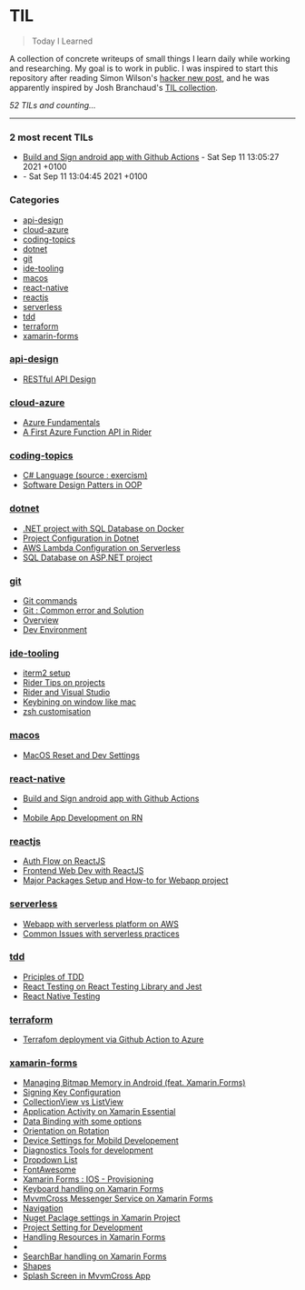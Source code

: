 # TIL
> Today I Learned

A collection of concrete writeups of small things I learn daily while working
and researching. My goal is to work in public. I was inspired to start this
repository after reading Simon Wilson's [hacker new post][1], and he was
apparently inspired by Josh Branchaud's [TIL collection][2].


_52 TILs and counting..._

---

### 2 most recent TILs

- [Build and Sign android app with Github Actions](react-native/android-deploy-gitaction.md) - Sat Sep 11 13:05:27 2021 +0100
- [](react-native/android-signing-deploy.md) - Sat Sep 11 13:04:45 2021 +0100

### Categories

- [api-design](#api-design)
- [cloud-azure](#cloud-azure)
- [coding-topics](#coding-topics)
- [dotnet](#dotnet)
- [git](#git)
- [ide-tooling](#ide-tooling)
- [macos](#macos)
- [react-native](#react-native)
- [reactjs](#reactjs)
- [serverless](#serverless)
- [tdd](#tdd)
- [terraform](#terraform)
- [xamarin-forms](#xamarin-forms)

### [api-design](#api-design)
- [RESTful API Design](api-design/RESTful.md)

### [cloud-azure](#cloud-azure)
- [Azure Fundamentals](cloud-azure/cert-fundamentals.md)
- [A First Azure Function API in Rider](cloud-azure/functions.md)

### [coding-topics](#coding-topics)
- [C# Language (source : exercism)](coding-topics/csharp.md)
- [Software Design Patters in OOP](coding-topics/design-patterns.md)

### [dotnet](#dotnet)
- [.NET project with SQL Database on Docker](dotnet/docker-sqldb.md)
- [Project Configuration in Dotnet](dotnet/project-setup.md)
- [AWS Lambda Configuration on Serverless](dotnet/sls-lambda-exe.md)
- [SQL Database on ASP.NET project](dotnet/sqldb-asp.net.md)

### [git](#git)
- [Git commands](git/commands.md)
- [Git : Common error and Solution](git/issues.md)
- [Overview](git/overview.md)
- [Dev Environment](git/setup.md)

### [ide-tooling](#ide-tooling)
- [iterm2 setup](ide-tooling/iterm2.md)
- [Rider Tips on projects](ide-tooling/rider-tips.md)
- [Rider and Visual Studio](ide-tooling/rider-vs.md)
- [Keybining on window like mac](ide-tooling/win-mac-keymap.md)
- [zsh customisation](ide-tooling/zsh.md)

### [macos](#macos)
- [MacOS Reset and Dev Settings](macos/reset-settings.md)

### [react-native](#react-native)
- [Build and Sign android app with Github Actions](react-native/android-deploy-gitaction.md)
- [](react-native/android-signing-deploy.md)
- [Mobile App Development on RN](react-native/dev-environment-setup.md)

### [reactjs](#reactjs)
- [Auth Flow on ReactJS](reactjs/auth.md)
- [Frontend Web Dev with ReactJS](reactjs/get-started.md)
- [Major Packages Setup and How-to for Webapp project](reactjs/packages.md)

### [serverless](#serverless)
- [Webapp with serverless platform on AWS](serverless/aws-webapp.md)
- [Common Issues with serverless practices](serverless/issues.md)

### [tdd](#tdd)
- [Priciples of TDD](tdd/priciples.md)
- [React Testing on React Testing Library and Jest](tdd/react-testing.md)
- [React Native Testing](tdd/reactnative-testing.md)

### [terraform](#terraform)
- [Terrafom deployment via Github Action to Azure](terraform/github-action-azure.md)

### [xamarin-forms](#xamarin-forms)
- [Managing Bitmap Memory in Android (feat. Xamarin.Forms)](xamarin-forms/android-bitmap.md)
- [Signing Key Configuration](xamarin-forms/android-keystore.md)
- [CollectionView vs ListView](xamarin-forms/collection-view.md)
- [Application Activity on Xamarin Essential](xamarin-forms/current-activity.md)
- [Data Binding with some options](xamarin-forms/data-binding.md)
- [Orientation on Rotation](xamarin-forms/device-orientation.md)
- [Device Settings for Mobild Developement](xamarin-forms/device-settings.md)
- [Diagnostics Tools for development](xamarin-forms/diagnostics.md)
- [Dropdown List](xamarin-forms/dropdown-view.md)
- [FontAwesome](xamarin-forms/fontawesome.md)
- [Xamarin Forms : IOS - Provisioning](xamarin-forms/ios-provisioning.md)
- [Keyboard handling on Xamarin Forms](xamarin-forms/keyboard.md)
- [MvvmCross Messenger Service on Xamarin Forms](xamarin-forms/messenger.md)
- [Navigation](xamarin-forms/navigation.md)
- [Nuget Paclage settings in Xamarin Project](xamarin-forms/nuget-settings.md)
- [Project Setting for Development](xamarin-forms/project-setting.md)
- [Handling Resources in Xamarin Forms](xamarin-forms/resources.md)
- [](xamarin-forms/rotation.md)
- [SearchBar handling on Xamarin Forms](xamarin-forms/searchbar.md)
- [Shapes](xamarin-forms/shape.md)
- [Splash Screen in MvvmCross App](xamarin-forms/splash.md)

[1]: https://simonwillison.net/2020/Apr/20/self-rewriting-readme/
[2]: https://github.com/jbranchaud/til

